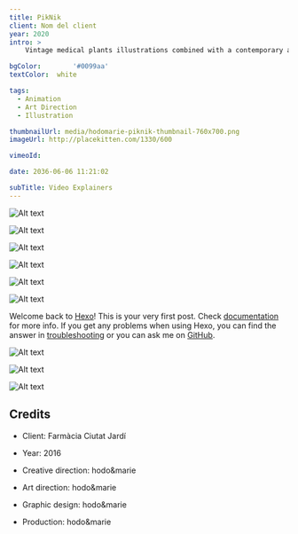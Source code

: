 ```yaml
---
title: PikNik
client: Nom del client
year: 2020
intro: > 
	Vintage medical plants illustrations combined with a contemporary aesthetics for the identity of a new pharmacy with a special focus on natural products.

bgColor: 		'#0099aa' 
textColor: 	white

tags:
  - Animation
  - Art Direction
  - Illustration

thumbnailUrl: media/hodomarie-piknik-thumbnail-760x700.png
imageUrl: http://placekitten.com/1330/600

vimeoId: 

date: 2036-06-06 11:21:02

subTitle: Video Explainers
---
```


<!-- This is a 3x gallery sample -->
<!-- Always add a linebreak between images -->
<!-- It needs three images between paragraph tags -->
<div class="gallery gallery-3">

![Alt text](http://placekitten.com/920/920 )

![Alt text](http://placekitten.com/910/910 )

![Alt text](http://placekitten.com/930/930 )

</div>


<!-- This is a 2x gallery sample -->
<!-- Always add a linebreak between images -->
<!-- It needs two images between paragraph tags -->
<div class="gallery gallery-2">

![Alt text](http://placekitten.com/650/420 )

![Alt text](http://placekitten.com/650/420 )


</div>

<!-- This is a 1x gallery sample -->
<!-- Always add a linebreak after the image -->
<!-- It needs one images between paragraph tags -->
<div class="gallery gallery-1">

![Alt text](http://placekitten.com/1330/600 )

</div>

<!-- For a proper separation with the next gallery, 
     you need to add a <br> tag after the last paragraph -->
Welcome back to [Hexo](https://hexo.io/)! This is your very first post. Check [documentation](https://hexo.io/docs/) for more info. If you get any problems when using Hexo, you can find the answer in [troubleshooting](https://hexo.io/docs/troubleshooting.html) or you can ask me on [GitHub](https://github.com/hexojs/hexo/issues).
<br>

<div class="gallery gallery-3">

![Alt text](http://placekitten.com/600/600 )

![Alt text](http://placekitten.com/800/800 )

![Alt text](http://placekitten.com/700/700 )

</div>

<!-- Sample credits secion -->
## Credits

* Client: Farmàcia Ciutat Jardí
* Year: 2016


* Creative direction: hodo&marie
* Art direction: hodo&marie
* Graphic design: hodo&marie
* Production: hodo&marie